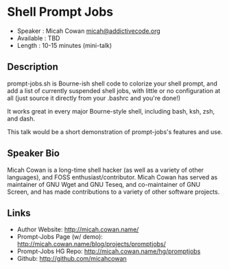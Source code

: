 Shell Prompt Jobs
========================

* Speaker   : Micah Cowan <micah@addictivecode.org>
* Available : TBD
* Length    : 10-15 minutes (mini-talk)

Description
-----------

prompt-jobs.sh is Bourne-ish shell code to colorize your shell prompt,
and add a list of currently suspended shell jobs, with little or no
configuration at all (just source it directly from your .bashrc and
you're done!)

It works great in every major Bourne-style shell, including bash, ksh, zsh,
and dash.

This talk would be a short demonstration of prompt-jobs's features and use.

Speaker Bio
-----------

Micah Cowan is a long-time shell hacker (as well as a variety of other
languages), and FOSS enthusiast/contributor. Micah Cowan has served as
maintainer of GNU Wget and GNU Teseq, and co-maintainer of GNU Screen,
and has made contributions to a variety of other software projects.

Links
-----

* Author Website: http://micah.cowan.name/
* Prompt-Jobs Page (w/ demo): http://micah.cowan.name/blog/projects/promptjobs/
* Prompt-Jobs HG Repo: http://micah.cowan.name/hg/promptjobs
* Github: http://github.com/micahcowan
